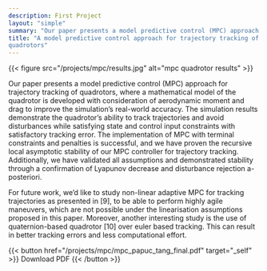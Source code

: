 ```yaml
---
description: First Project
layout: "simple"
summary: "Our paper presents a model predictive control (MPC) approach for trajectory tracking of quadrotors, where a mathematical model of the quadrotor is developed with consideration of aerodynamic moment and drag to improve the simulation’s real-world accuracy."
title: "A model predictive control approach for trajectory tracking of 
quadrotors" 
---
```


{{< figure src="/projects/mpc/results.jpg" alt="mpc quadrotor results" >}}


Our paper presents a model predictive control (MPC) approach for trajectory tracking of quadrotors, where a mathematical model of the quadrotor is developed with consideration of aerodynamic moment and drag to improve the simulation’s real-world accuracy. The simulation results demonstrate the quadrotor’s ability to track trajectories and avoid disturbances while satisfying state and control input constraints with satisfactory tracking error. The implementation of MPC with terminal constraints and penalties is successful, and we have proven the recursive local asymptotic stability of our MPC controller for trajectory tracking. Additionally, we have validated all assumptions and demonstrated stability through a confirmation of Lyapunov decrease and disturbance rejection a-posteriori.

For future work, we’d like to study non-linear adaptive MPC for tracking trajectories as presented in [9], to be able to perform highly agile maneuvers, which are not possible under the linearisation assumptions proposed in this paper. Moreover, another interesting study is the use of quaternion-based quadrotor [10] over euler based tracking. This can result in better tracking errors and less computational effort.

{{< button href="/projects/mpc/mpc_papuc_tang_final.pdf" target="_self" >}}
Download PDF
{{< /button >}}